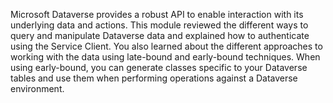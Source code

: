 Microsoft Dataverse provides a robust API to enable interaction with its underlying data and actions. This module reviewed the different ways to query and manipulate Dataverse data and explained how to authenticate using the Service Client. You also learned about the different approaches to working with the data using late-bound and early-bound techniques. When using early-bound, you can generate classes specific to your Dataverse tables and use them when performing operations against a Dataverse environment.
